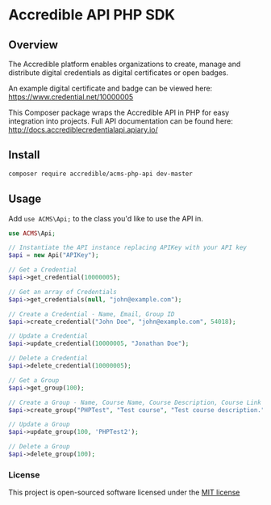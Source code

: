 # Accredible API PHP SDK

## Overview
The Accredible platform enables organizations to create, manage and distribute digital credentials as digital certificates or open badges.

An example digital certificate and badge can be viewed here: https://www.credential.net/10000005

This Composer package wraps the Accredible API in PHP for easy integration into projects. Full API documentation can be found here: http://docs.accrediblecredentialapi.apiary.io/

## Install
```bash
composer require accredible/acms-php-api dev-master
```

## Usage

Add `use ACMS\Api;` to the class you'd like to use the API in.

```php
use ACMS\Api;

// Instantiate the API instance replacing APIKey with your API key
$api = new Api("APIKey");

// Get a Credential
$api->get_credential(10000005);

// Get an array of Credentials 
$api->get_credentials(null, "john@example.com");

// Create a Credential - Name, Email, Group ID
$api->create_credential("John Doe", "john@example.com", 54018);

// Update a Credential
$api->update_credential(10000005, "Jonathan Doe");

// Delete a Credential
$api->delete_credential(10000005);

// Get a Group
$api->get_group(100);

// Create a Group - Name, Course Name, Course Description, Course Link
$api->create_group("PHPTest", "Test course", "Test course description.", "http://www.example.com");

// Update a Group 
$api->update_group(100, 'PHPTest2');

// Delete a Group
$api->delete_group(100);
```

### License

This project is open-sourced software licensed under the [MIT license](http://opensource.org/licenses/MIT)
